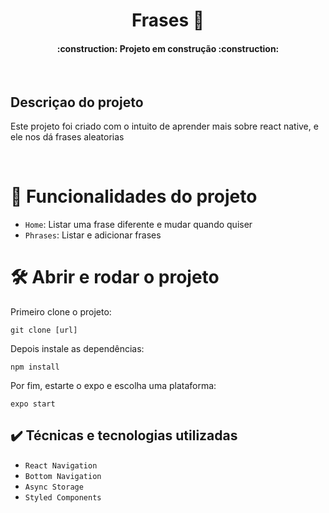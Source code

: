 <h1 align="center">Frases 📝 </h1>

 <h4 align="center"> 
    :construction:  Projeto em construção  :construction:
</h4>

<br/>

<h2> 
    Descriçao do projeto
</h2>
<p> 
   Este projeto foi criado com o intuito de aprender mais sobre react native, e ele nos dá frases aleatorias
</p>

<br/>

# :hammer: Funcionalidades do projeto

- `Home`: Listar uma frase diferente e mudar quando quiser
- `Phrases`: Listar e adicionar frases

# 🛠️ Abrir e rodar o projeto

Primeiro clone o projeto:

``` git clone [url] ```

Depois instale as dependências: 

``` npm install ```

Por fim, estarte o expo e escolha uma plataforma:

``` expo start ```

## ✔️ Técnicas e tecnologias utilizadas

- ``React Navigation``
- ``Bottom Navigation``
- ``Async Storage``
- ``Styled Components``